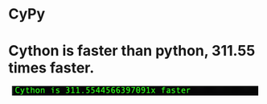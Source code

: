# CyPy


# Cython is faster than python, 311.55 times faster. 
<div style="text-align:center"><img src="assets/311.png" /></div>
